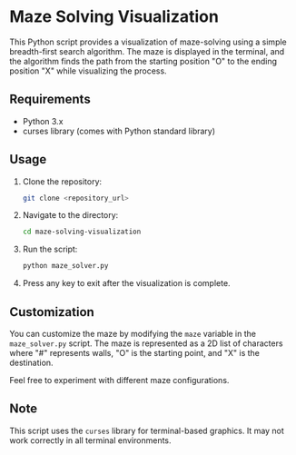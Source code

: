 # Maze Solving Visualization

This Python script provides a visualization of maze-solving using a simple breadth-first search algorithm. The maze is displayed in the terminal, and the algorithm finds the path from the starting position "O" to the ending position "X" while visualizing the process.

## Requirements

- Python 3.x
- curses library (comes with Python standard library)

## Usage

1. Clone the repository:

   ```bash
   git clone <repository_url>
   ```

2. Navigate to the directory:

   ```bash
   cd maze-solving-visualization
   ```

3. Run the script:

   ```bash
   python maze_solver.py
   ```

4. Press any key to exit after the visualization is complete.

## Customization

You can customize the maze by modifying the `maze` variable in the `maze_solver.py` script. The maze is represented as a 2D list of characters where "#" represents walls, "O" is the starting point, and "X" is the destination.

Feel free to experiment with different maze configurations.

## Note

This script uses the `curses` library for terminal-based graphics. It may not work correctly in all terminal environments.
